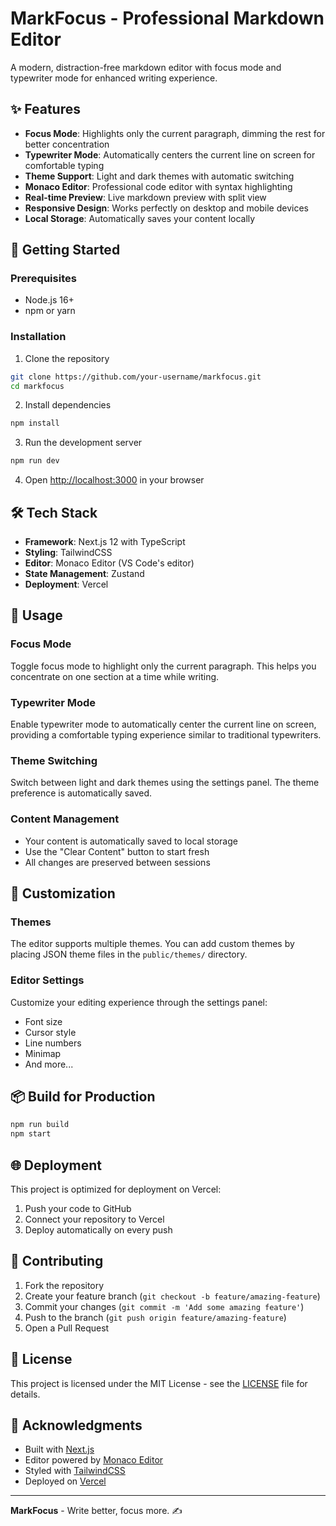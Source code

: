 # MarkFocus - Professional Markdown Editor

A modern, distraction-free markdown editor with focus mode and typewriter mode for enhanced writing experience.

## ✨ Features

- **Focus Mode**: Highlights only the current paragraph, dimming the rest for better concentration
- **Typewriter Mode**: Automatically centers the current line on screen for comfortable typing
- **Theme Support**: Light and dark themes with automatic switching
- **Monaco Editor**: Professional code editor with syntax highlighting
- **Real-time Preview**: Live markdown preview with split view
- **Responsive Design**: Works perfectly on desktop and mobile devices
- **Local Storage**: Automatically saves your content locally

## 🚀 Getting Started

### Prerequisites
- Node.js 16+ 
- npm or yarn

### Installation

1. Clone the repository
```bash
git clone https://github.com/your-username/markfocus.git
cd markfocus
```

2. Install dependencies
```bash
npm install
```

3. Run the development server
```bash
npm run dev
```

4. Open [http://localhost:3000](http://localhost:3000) in your browser

## 🛠️ Tech Stack

- **Framework**: Next.js 12 with TypeScript
- **Styling**: TailwindCSS
- **Editor**: Monaco Editor (VS Code's editor)
- **State Management**: Zustand
- **Deployment**: Vercel

## 📖 Usage

### Focus Mode
Toggle focus mode to highlight only the current paragraph. This helps you concentrate on one section at a time while writing.

### Typewriter Mode
Enable typewriter mode to automatically center the current line on screen, providing a comfortable typing experience similar to traditional typewriters.

### Theme Switching
Switch between light and dark themes using the settings panel. The theme preference is automatically saved.

### Content Management
- Your content is automatically saved to local storage
- Use the "Clear Content" button to start fresh
- All changes are preserved between sessions

## 🔧 Customization

### Themes
The editor supports multiple themes. You can add custom themes by placing JSON theme files in the `public/themes/` directory.

### Editor Settings
Customize your editing experience through the settings panel:
- Font size
- Cursor style
- Line numbers
- Minimap
- And more...

## 📦 Build for Production

```bash
npm run build
npm start
```

## 🌐 Deployment

This project is optimized for deployment on Vercel:

1. Push your code to GitHub
2. Connect your repository to Vercel
3. Deploy automatically on every push

## 🤝 Contributing

1. Fork the repository
2. Create your feature branch (`git checkout -b feature/amazing-feature`)
3. Commit your changes (`git commit -m 'Add some amazing feature'`)
4. Push to the branch (`git push origin feature/amazing-feature`)
5. Open a Pull Request

## 📄 License

This project is licensed under the MIT License - see the [LICENSE](LICENSE) file for details.

## 🎉 Acknowledgments

- Built with [Next.js](https://nextjs.org/)
- Editor powered by [Monaco Editor](https://microsoft.github.io/monaco-editor/)
- Styled with [TailwindCSS](https://tailwindcss.com/)
- Deployed on [Vercel](https://vercel.com/)

---

**MarkFocus** - Write better, focus more. ✍️

